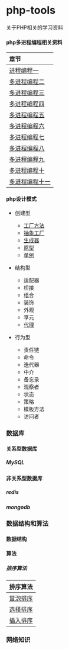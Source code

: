 # php-tools
关于PHP相关的学习资料

#### php多进程编程相关资料

|章节|
|:----|
|[进程编程一](./php/process/php-process.md)|
|[多进程编程二](./php/process/php-process2.md)|
|[多进程编程三](./php/process/php-process3.md)|
|[多进程编程四](./php/process/php-process4.md)|
|[多进程编程五](./php/process/php-process5.md)|
|[多进程编程六](./php/process/php-process6.md)|
|[多进程编程七](./php/process/php-process(七).md)|
|[多进程编程八](./php/process/php-process(八).md)|
|[多进程编程九](./php/process/php-process(九).md)|
|[多进程编程十](./php/process/php-process(十).md)|
|[多进程编程十一](./php/process/php-process11.md)|

#### php设计模式

* 创建型
  * [工厂方法](./php/design-patterns/creational-patterns/FactoryMethod.md)
  * [抽象工厂](./php/design-patterns/creational-patterns/abstract-factory.md)
  * [生成器](./php/design-patterns/creational-patterns/builder.md)
  * [原型](./php/design-patterns/creational-patterns/prototype.md)
  * [单例](./php/design-patterns/creational-patterns/singleton.md)

* 结构型
  * 适配器
  * 桥接
  * 组合
  * 装饰
  * 外观
  * 享元
  * [代理](./php/design-patterns/structural-patterns/proxy.md)
  
* 行为型
  * 责任链
  * 命令
  * 迭代器
  * 中介
  * 备忘录
  * 观察者
  * 状态
  * 策略
  * 模板方法
  * 访问者

### 数据库

#### 关系型数据库

##### MySQL

#### 非关系型数据库

##### redis

##### mongodb

### 数据结构和算法

#### 数据结构

#### 算法

##### 排序算法

|排序算法|
|:----:|
|[冒泡排序](./data-structure-and-algorithm/algorithm/sort/bubble-sort.md)|
|[选择排序](./data-structure-and-algorithm/algorithm/sort/select-sort.md)|
|[插入排序](./data-structure-and-algorithm/algorithm/sort/insert-sort.md)|

### 网络知识